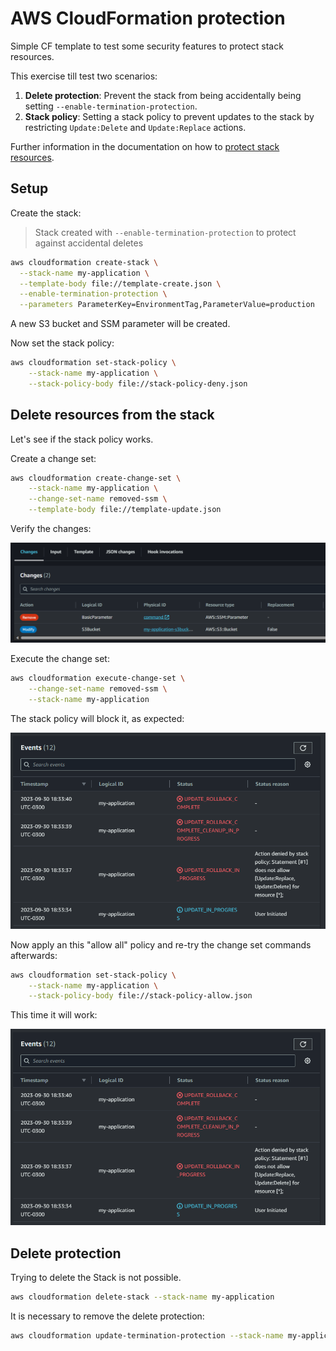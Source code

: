 # AWS CloudFormation protection

Simple CF template to test some security features to protect stack resources.

This exercise till test two scenarios:

1. **Delete protection**: Prevent the stack from being accidentally being setting `--enable-termination-protection`.
2. **Stack policy**: Setting a stack policy to prevent updates to the stack by restricting `Update:Delete` and `Update:Replace` actions.

Further information in the documentation on how to [protect stack resources][1].

## Setup

Create the stack:

> Stack created with `--enable-termination-protection` to protect against accidental deletes

```sh
aws cloudformation create-stack \
  --stack-name my-application \
  --template-body file://template-create.json \
  --enable-termination-protection \
  --parameters ParameterKey=EnvironmentTag,ParameterValue=production
```

A new S3 bucket and SSM parameter will be created.

Now set the stack policy:

```sh
aws cloudformation set-stack-policy \
    --stack-name my-application \
    --stack-policy-body file://stack-policy-deny.json
```

## Delete resources from the stack

Let's see if the stack policy works.

Create a change set:

```sh
aws cloudformation create-change-set \
    --stack-name my-application \
    --change-set-name removed-ssm \
    --template-body file://template-update.json
```

Verify the changes:

<img src="img/changeset.png" />

Execute the change set:

```sh
aws cloudformation execute-change-set \
    --change-set-name removed-ssm \
    --stack-name my-application
```

The stack policy will block it, as expected:

<img src="img/changeset-error.png" />


Now apply an this "allow all" policy and re-try the change set commands afterwards:

```sh
aws cloudformation set-stack-policy \
    --stack-name my-application \
    --stack-policy-body file://stack-policy-allow.json
```

This time it will work:

<img src="img/changeset-error.png" />

## Delete protection

Trying to delete the Stack is not possible.

```sh
aws cloudformation delete-stack --stack-name my-application
```

It is necessary to remove the delete protection:

```sh
aws cloudformation update-termination-protection --stack-name my-application --no-enable-termination-protection
```

[1]: https://docs.aws.amazon.com/AWSCloudFormation/latest/UserGuide/protect-stack-resources.html
